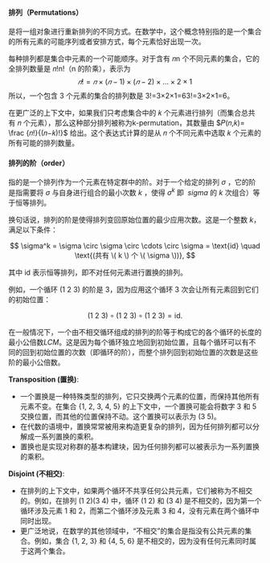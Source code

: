 #### 排列（Permutations）
是将一组对象进行重新排列的不同方式。在数学中，这个概念特别指的是一个集合的所有元素的可能序列或者安排方式，每个元素恰好出现一次。

每种排列都是集合中元素的一个可能顺序。对于含有 𝑛n 个不同元素的集合，它的全排列数量是 𝑛!n!（n 的阶乘），表示为 $$𝑛!=𝑛×(𝑛−1)×(𝑛−2)×...×2×1$$所以，一个包含 3 个元素的集合的排列数是 3!=3×2×1=63!=3×2×1=6。

在更广泛的上下文中，如果我们只考虑集合中的 𝑘 个元素进行排列（而集合总共有 𝑛 个元素），那么这种部分排列被称为k-permutation，其数量由 $𝑃(𝑛,𝑘)= \frac {𝑛!}{(𝑛−𝑘)!}$ 给出。这个表达式计算的是从 𝑛 个不同元素中选取 𝑘 个元素的所有可能的排列数量。

#### 排列的阶（order）
指的是一个排列作为一个元素在特定群中的阶。对于一个给定的排列 $\sigma$ ，它的阶是指需要将 $\sigma$  与自身进行组合的最小次数 $k$ ，使得 $\sigma^k$  即 $\ sigma$  的 $k$ 次组合）等于恒等排列。

换句话说，排列的阶是使得排列变回原始位置的最少应用次数。这是一个整数 $k$，满足以下条件：

$$
\sigma^k = \sigma \circ \sigma \circ \cdots \circ \sigma = \text{id} \quad \text{(共有 \( k \) 个 \( \sigma \))},
$$

其中 $\text{id}$  表示恒等排列，即不对任何元素进行置换的排列。

例如，一个循环  $(1\ 2\ 3)$ 的阶是 3，因为应用这个循环 3 次会让所有元素回到它们的初始位置：

$$
(1\ 2\ 3) \circ (1\ 2\ 3) \circ (1\ 2\ 3) = \text{id}.
$$

在一般情况下，一个由不相交循环组成的排列的阶等于构成它的各个循环的长度的最小公倍数$LCM$。这是因为每个循环独立地回到初始位置，且每个循环可以有不同的回到初始位置的次数（即循环的阶），而整个排列回到初始位置的次数是这些阶的最小公倍数。

**Transposition (置换)**:
- 一个置换是一种特殊类型的排列，它只交换两个元素的位置，而保持其他所有元素不变。在集合 {1, 2, 3, 4, 5} 的上下文中，一个置换可能会将数字 3 和 5 交换位置，而其他的位置保持不动。这个置换可以表示为 (3 5)。
- 在代数的语境中，置换常常被用来构造更复杂的排列，因为任何排列都可以分解成一系列置换的乘积。
- 置换也是实现对称群的基本构建块，因为任何排列都可以被表示为一系列置换的乘积。

**Disjoint (不相交)**:
- 在排列的上下文中，如果两个循环不共享任何公共元素，它们被称为不相交的。例如，在排列 (1 2)(3 4) 中，循环 (1 2) 和 (3 4) 是不相交的，因为第一个循环涉及元素 1 和 2，而第二个循环涉及元素 3 和 4，没有元素在两个循环中同时出现。
- 更广泛地说，在数学的其他领域中，“不相交”的集合是指没有公共元素的集合。例如，集合 {1, 2, 3} 和 {4, 5, 6} 是不相交的，因为没有任何元素同时属于这两个集合。
